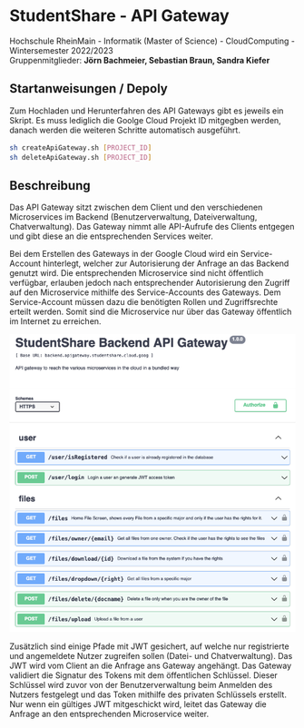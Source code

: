 # StudentShare - API Gateway
Hochschule RheinMain - Informatik (Master of Science) - CloudComputing - Wintersemester 2022/2023 <br>
Gruppenmitglieder: **Jörn Bachmeier, Sebastian Braun, Sandra Kiefer**

## Startanweisungen / Depoly

Zum Hochladen und Herunterfahren des API Gateways gibt es jeweils ein Skript. Es muss lediglich die Goolge Cloud Projekt ID mitgegben werden, danach werden die weiteren Schritte automatisch ausgeführt.
```sh
sh createApiGateway.sh [PROJECT_ID]
sh deleteApiGateway.sh [PROJECT_ID]
```

## Beschreibung

Das API Gateway sitzt zwischen dem Client und den verschiedenen Microservices im Backend (Benutzerverwaltung, Dateiverwaltung, Chatverwaltung).  Das Gateway nimmt alle API-Aufrufe des Clients entgegen und gibt diese an die entsprechenden Services weiter. 

Bei dem Erstellen des Gateways in der Google Cloud wird ein Service-Account hinterlegt, welcher zur Autorisierung der Anfrage an das Backend genutzt wird. Die entsprechenden Microservice sind nicht öffentlich verfügbar, erlauben jedoch nach entsprechender Autorisierung den Zugriff auf den Microservice mithilfe des Service-Accounts des Gateways. Dem Service-Account müssen dazu die benötigten Rollen und Zugriffsrechte erteilt werden. Somit sind die Microservice nur über das Gateway öffentlich im Internet zu erreichen. 

![Dokumentation REST API Schnittstellen](documentation/pics/apigateway.png)

Zusätzlich sind einige Pfade mit JWT gesichert, auf welche nur registrierte und angemeldete Nutzer zugreifen sollen (Datei- und Chatverwaltung). Das JWT wird vom Client an die Anfrage ans Gateway angehängt. Das Gateway validiert die Signatur des Tokens mit dem öffentlichen Schlüssel. Dieser Schlüssel wird zuvor von der Benutzerverwaltung beim Anmelden des Nutzers festgelegt und das Token mithilfe des privaten Schlüssels erstellt. Nur wenn ein gültiges JWT mitgeschickt wird, leitet das Gateway die Anfrage an den entsprechenden Microservice weiter. 
